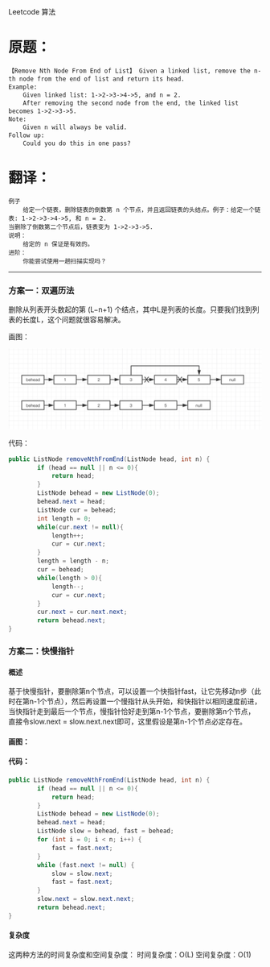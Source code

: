 Leetcode 算法


# 原题： 

	【Remove Nth Node From End of List】 Given a linked list, remove the n-th node from the end of list and return its head.
	Example:
		Given linked list: 1->2->3->4->5, and n = 2.
		After removing the second node from the end, the linked list becomes 1->2->3->5.
	Note:
		Given n will always be valid.
	Follow up:
		Could you do this in one pass?



# 翻译：

	例子
		给定一个链表，删除链表的倒数第 n 个节点，并且返回链表的头结点。例子：给定一个链表: 1->2->3->4->5, 和 n = 2.
	当删除了倒数第二个节点后，链表变为 1->2->3->5.
	说明：
		给定的 n 保证是有效的。
	进阶：
		你能尝试使用一趟扫描实现吗？


-------------------------
### 方案一：双遍历法
删除从列表开头数起的第 (L−n+1) 个结点，其中L是列表的长度。只要我们找到列表的长度L，这个问题就很容易解决。

画图：
  
  ![](../../res/Leetcode24/1.jpg)

代码：

```java   
public ListNode removeNthFromEnd(ListNode head, int n) {
        if (head == null || n <= 0){
            return head;
        }
        ListNode behead = new ListNode(0);
        behead.next = head;
        ListNode cur = behead;
        int length = 0;
        while(cur.next != null){
            length++;
            cur = cur.next;
        }
        length = length - n; 
        cur = behead;
        while(length > 0){
            length--;
            cur = cur.next;
        }
        cur.next = cur.next.next;
        return behead.next;
}

```  
 
### 方案二：快慢指针
#### 概述
基于快慢指针，要删除第n个节点，可以设置一个快指针fast，让它先移动n步（此时在第n-1个节点），然后再设置一个慢指针从头开始，和快指针以相同速度前进，当快指针走到最后一个节点，慢指针恰好走到第n-1个节点，要删除第n个节点，直接令slow.next = slow.next.next即可，这里假设是第n-1个节点必定存在。
#### 画图：

#### 代码：

```java   
public ListNode removeNthFromEnd(ListNode head, int n) {
        if (head == null || n <= 0){
            return head;
        }
        ListNode behead = new ListNode(0);
        behead.next = head;
        ListNode slow = behead, fast = behead;
        for (int i = 0; i < n; i++) {
            fast = fast.next;
        }
        while (fast.next != null) {
            slow = slow.next;
            fast = fast.next;
        }
        slow.next = slow.next.next;
        return behead.next;
}
```   


#### 复杂度 
这两种方法的时间复杂度和空间复杂度：
时间复杂度：O(L)
空间复杂度：O(1)
